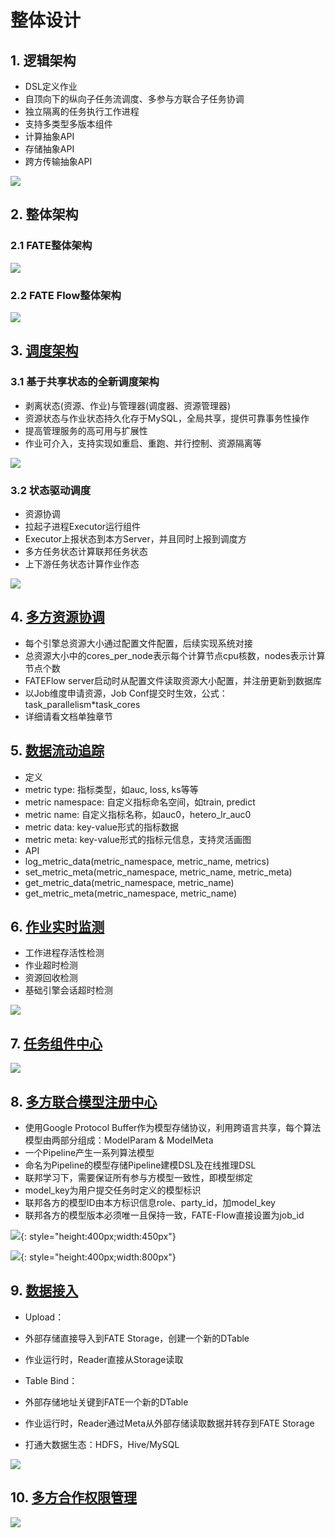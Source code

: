 # 整体设计

## 1. 逻辑架构

- DSL定义作业
- 自顶向下的纵向子任务流调度、多参与方联合子任务协调
- 独立隔离的任务执行工作进程
- 支持多类型多版本组件
- 计算抽象API
- 存储抽象API
- 跨方传输抽象API

![](./images/fate_flow_logical_arch.png)

## 2. 整体架构

### 2.1 FATE整体架构

![](./images/fate_arch.png)

### 2.2 FATE Flow整体架构

![](./images/fate_flow_arch.png)

## 3. [调度架构](./fate_flow_job_scheduling.zh.md)

### 3.1 基于共享状态的全新调度架构

- 剥离状态(资源、作业)与管理器(调度器、资源管理器)
- 资源状态与作业状态持久化存于MySQL，全局共享，提供可靠事务性操作
- 提高管理服务的高可用与扩展性
- 作业可介入，支持实现如重启、重跑、并行控制、资源隔离等

![](./images/fate_flow_scheduling_arch.png)

### 3.2 状态驱动调度

- 资源协调
- 拉起子进程Executor运行组件
- Executor上报状态到本方Server，并且同时上报到调度方
- 多方任务状态计算联邦任务状态
- 上下游任务状态计算作业作态

![](./images/fate_flow_resource_process.png)

## 4. [多方资源协调](./fate_flow_resource_management.zh.md)

- 每个引擎总资源大小通过配置文件配置，后续实现系统对接
- 总资源大小中的cores_per_node表示每个计算节点cpu核数，nodes表示计算节点个数
- FATEFlow server启动时从配置文件读取资源大小配置，并注册更新到数据库
- 以Job维度申请资源，Job Conf提交时生效，公式：task_parallelism*task_cores
- 详细请看文档单独章节

## 5. [数据流动追踪](./fate_flow_tracking.zh.md)

- 定义
 - metric type: 指标类型，如auc, loss, ks等等
 - metric namespace: 自定义指标命名空间，如train, predict
 - metric name: 自定义指标名称，如auc0，hetero_lr_auc0
 - metric data: key-value形式的指标数据
 - metric meta: key-value形式的指标元信息，支持灵活画图
- API
 - log_metric_data(metric_namespace, metric_name, metrics)
 - set_metric_meta(metric_namespace, metric_name, metric_meta)
 - get_metric_data(metric_namespace, metric_name)
 - get_metric_meta(metric_namespace, metric_name)

## 6. [作业实时监测](./fate_flow_monitoring.zh.md)

- 工作进程存活性检测
- 作业超时检测
- 资源回收检测
- 基础引擎会话超时检测

![](./images/fate_flow_detector.png)

## 7. [任务组件中心](./fate_flow_component_registry.zh.md)

![](./images/fate_flow_component_registry.png)

## 8. [多方联合模型注册中心](./fate_flow_model_registry.zh.md)

- 使用Google Protocol Buffer作为模型存储协议，利用跨语言共享，每个算法模型由两部分组成：ModelParam & ModelMeta
- 一个Pipeline产生一系列算法模型
- 命名为Pipeline的模型存储Pipeline建模DSL及在线推理DSL
- 联邦学习下，需要保证所有参与方模型一致性，即模型绑定
- model_key为用户提交任务时定义的模型标识
- 联邦各方的模型ID由本方标识信息role、party_id，加model_key
- 联邦各方的模型版本必须唯一且保持一致，FATE-Flow直接设置为job_id

![](./images/fate_flow_pipelined_model.png){: style="height:400px;width:450px"}

![](./images/fate_flow_model_storage.png){: style="height:400px;width:800px"}

## 9. [数据接入](./fate_flow_data_access.zh.md)

- Upload：
 - 外部存储直接导入到FATE Storage，创建一个新的DTable
 - 作业运行时，Reader直接从Storage读取

- Table Bind：
 - 外部存储地址关键到FATE一个新的DTable
 - 作业运行时，Reader通过Meta从外部存储读取数据并转存到FATE Storage
 - 打通大数据生态：HDFS，Hive/MySQL

![](./images/fate_flow_inputoutput.png)

## 10. [多方合作权限管理](./fate_flow_authority_management.zh.md)

![](./images/fate_flow_authorization.png)
